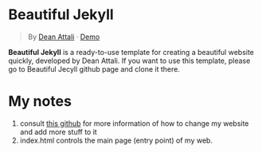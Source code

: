 # Beautiful Jekyll
> By [Dean Attali](https://deanattali.com) &middot; [Demo](https://beautifuljekyll.com/)

**Beautiful Jekyll** is a ready-to-use template for creating a beautiful website quickly, developed by Dean Attali. If you want to use this template, please go to Beautiful Jecyll github page and clone it there.

# My notes
1. consult [this github](https://github.com/daattali/beautiful-jekyll#readme) for more information of how to change my website and add more stuff to it
2. index.html controls the main page (entry point) of my web.
